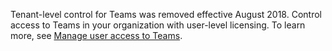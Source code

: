  Tenant-level control for Teams was removed effective August 2018. Control access to Teams in your organization with user-level licensing. To learn more, see [Manage user access to Teams](../user-access.md).


